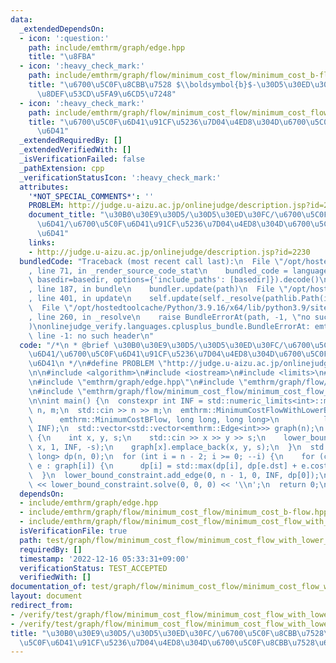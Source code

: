 ```yaml
---
data:
  _extendedDependsOn:
  - icon: ':question:'
    path: include/emthrm/graph/edge.hpp
    title: "\u8FBA"
  - icon: ':heavy_check_mark:'
    path: include/emthrm/graph/flow/minimum_cost_flow/minimum_cost_b-flow.hpp
    title: "\u6700\u5C0F\u8CBB\u7528 $\\boldsymbol{b}$-\u30D5\u30ED\u30FC \u6700\u77ED\
      \u8DEF\u53CD\u5FA9\u6CD5\u7248"
  - icon: ':heavy_check_mark:'
    path: include/emthrm/graph/flow/minimum_cost_flow/minimum_cost_flow_with_lower_bound_constraint.hpp
    title: "\u6700\u5C0F\u6D41\u91CF\u5236\u7D04\u4ED8\u304D\u6700\u5C0F\u8CBB\u7528\
      \u6D41"
  _extendedRequiredBy: []
  _extendedVerifiedWith: []
  _isVerificationFailed: false
  _pathExtension: cpp
  _verificationStatusIcon: ':heavy_check_mark:'
  attributes:
    '*NOT_SPECIAL_COMMENTS*': ''
    PROBLEM: http://judge.u-aizu.ac.jp/onlinejudge/description.jsp?id=2230
    document_title: "\u30B0\u30E9\u30D5/\u30D5\u30ED\u30FC/\u6700\u5C0F\u8CBB\u7528\
      \u6D41/\u6700\u5C0F\u6D41\u91CF\u5236\u7D04\u4ED8\u304D\u6700\u5C0F\u8CBB\u7528\
      \u6D41"
    links:
    - http://judge.u-aizu.ac.jp/onlinejudge/description.jsp?id=2230
  bundledCode: "Traceback (most recent call last):\n  File \"/opt/hostedtoolcache/Python/3.9.16/x64/lib/python3.9/site-packages/onlinejudge_verify/documentation/build.py\"\
    , line 71, in _render_source_code_stat\n    bundled_code = language.bundle(stat.path,\
    \ basedir=basedir, options={'include_paths': [basedir]}).decode()\n  File \"/opt/hostedtoolcache/Python/3.9.16/x64/lib/python3.9/site-packages/onlinejudge_verify/languages/cplusplus.py\"\
    , line 187, in bundle\n    bundler.update(path)\n  File \"/opt/hostedtoolcache/Python/3.9.16/x64/lib/python3.9/site-packages/onlinejudge_verify/languages/cplusplus_bundle.py\"\
    , line 401, in update\n    self.update(self._resolve(pathlib.Path(included), included_from=path))\n\
    \  File \"/opt/hostedtoolcache/Python/3.9.16/x64/lib/python3.9/site-packages/onlinejudge_verify/languages/cplusplus_bundle.py\"\
    , line 260, in _resolve\n    raise BundleErrorAt(path, -1, \"no such header\"\
    )\nonlinejudge_verify.languages.cplusplus_bundle.BundleErrorAt: emthrm/graph/edge.hpp:\
    \ line -1: no such header\n"
  code: "/*\n * @brief \u30B0\u30E9\u30D5/\u30D5\u30ED\u30FC/\u6700\u5C0F\u8CBB\u7528\
    \u6D41/\u6700\u5C0F\u6D41\u91CF\u5236\u7D04\u4ED8\u304D\u6700\u5C0F\u8CBB\u7528\
    \u6D41\n */\n#define PROBLEM \"http://judge.u-aizu.ac.jp/onlinejudge/description.jsp?id=2230\"\
    \n\n#include <algorithm>\n#include <iostream>\n#include <limits>\n#include <vector>\n\
    \n#include \"emthrm/graph/edge.hpp\"\n#include \"emthrm/graph/flow/minimum_cost_flow/minimum_cost_b-flow.hpp\"\
    \n#include \"emthrm/graph/flow/minimum_cost_flow/minimum_cost_flow_with_lower_bound_constraint.hpp\"\
    \n\nint main() {\n  constexpr int INF = std::numeric_limits<int>::max();\n  int\
    \ n, m;\n  std::cin >> n >> m;\n  emthrm::MinimumCostFlowWithLowerBoundConstraint<\n\
    \      emthrm::MinimumCostBFlow, long long, long long>\n          lower_bound_constraint(n,\
    \ INF);\n  std::vector<std::vector<emthrm::Edge<int>>> graph(n);\n  while (m--)\
    \ {\n    int x, y, s;\n    std::cin >> x >> y >> s;\n    lower_bound_constraint.add_edge(y,\
    \ x, 1, INF, -s);\n    graph[x].emplace_back(x, y, s);\n  }\n  std::vector<long\
    \ long> dp(n, 0);\n  for (int i = n - 2; i >= 0; --i) {\n    for (const emthrm::Edge<int>&\
    \ e : graph[i]) {\n      dp[i] = std::max(dp[i], dp[e.dst] + e.cost);\n    }\n\
    \  }\n  lower_bound_constraint.add_edge(0, n - 1, 0, INF, dp[0]);\n  std::cout\
    \ << lower_bound_constraint.solve(0, 0, 0) << '\\n';\n  return 0;\n}\n"
  dependsOn:
  - include/emthrm/graph/edge.hpp
  - include/emthrm/graph/flow/minimum_cost_flow/minimum_cost_b-flow.hpp
  - include/emthrm/graph/flow/minimum_cost_flow/minimum_cost_flow_with_lower_bound_constraint.hpp
  isVerificationFile: true
  path: test/graph/flow/minimum_cost_flow/minimum_cost_flow_with_lower_bound_constraint.test.cpp
  requiredBy: []
  timestamp: '2022-12-16 05:33:31+09:00'
  verificationStatus: TEST_ACCEPTED
  verifiedWith: []
documentation_of: test/graph/flow/minimum_cost_flow/minimum_cost_flow_with_lower_bound_constraint.test.cpp
layout: document
redirect_from:
- /verify/test/graph/flow/minimum_cost_flow/minimum_cost_flow_with_lower_bound_constraint.test.cpp
- /verify/test/graph/flow/minimum_cost_flow/minimum_cost_flow_with_lower_bound_constraint.test.cpp.html
title: "\u30B0\u30E9\u30D5/\u30D5\u30ED\u30FC/\u6700\u5C0F\u8CBB\u7528\u6D41/\u6700\
  \u5C0F\u6D41\u91CF\u5236\u7D04\u4ED8\u304D\u6700\u5C0F\u8CBB\u7528\u6D41"
---
```

